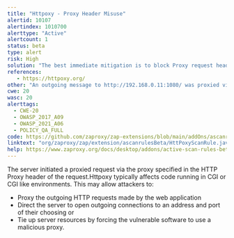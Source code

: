 ```yaml
---
title: "Httpoxy - Proxy Header Misuse"
alertid: 10107
alertindex: 1010700
alerttype: "Active"
alertcount: 1
status: beta
type: alert
risk: High
solution: "The best immediate mitigation is to block Proxy request headers as early as possible, and before they hit your application."
references:
   - https://httpoxy.org/
other: "An outgoing message to http://192.168.0.11:1080/ was proxied via the host and port that ZAP injected into the HTTP Proxy header."
cwe: 20
wasc: 20
alerttags: 
  - CWE-20
  - OWASP_2017_A09
  - OWASP_2021_A06
  - POLICY_QA_FULL
code: https://github.com/zaproxy/zap-extensions/blob/main/addOns/ascanrulesBeta/src/main/java/org/zaproxy/zap/extension/ascanrulesBeta/HttPoxyScanRule.java
linktext: "org/zaproxy/zap/extension/ascanrulesBeta/HttPoxyScanRule.java"
help: https://www.zaproxy.org/docs/desktop/addons/active-scan-rules-beta/#id-10107
---
```

The server initiated a proxied request via the proxy specified in the HTTP Proxy header of the request.Httpoxy typically affects code running in CGI or CGI like environments.
This may allow attackers to:
* Proxy the outgoing HTTP requests made by the web application
* Direct the server to open outgoing connections to an address and port of their choosing or
* Tie up server resources by forcing the vulnerable software to use a malicious proxy.
